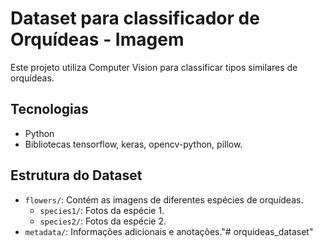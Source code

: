 # Dataset para classificador de Orquídeas - Imagem
Este projeto utiliza Computer Vision para classificar tipos similares de orquídeas.

## Tecnologias
- Python
- Bibliotecas tensorflow, keras, opencv-python, pillow.

## Estrutura do Dataset
- `flowers/`: Contém as imagens de diferentes espécies de orquídeas.
    - `species1/`: Fotos da espécie 1.
    - `species2/`: Fotos da espécie 2.
- `metadata/`: Informações adicionais e anotações."# orquideas_dataset" 
